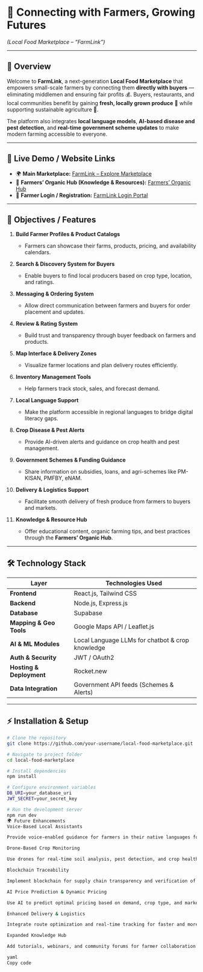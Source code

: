 # 🌱 Connecting with Farmers, Growing Futures  
*(Local Food Marketplace – “FarmLink”)*

---

## 🌟 Overview
Welcome to **FarmLink**, a next-generation **Local Food Marketplace** that empowers small-scale farmers by connecting them **directly with buyers** — eliminating middlemen and ensuring fair profits 💰. Buyers, restaurants, and local communities benefit by gaining **fresh, locally grown produce** 🥦 while supporting sustainable agriculture 🌾.  

The platform also integrates **local language models**, **AI-based disease and pest detection**, and **real-time government scheme updates** to make modern farming accessible to everyone.  

---

## 🔗 Live Demo / Website Links
- 🌍 **Main Marketplace:** [FarmLink – Explore Marketplace](https://farmlink-pljrr29.public.builtwithrocket.new)  
- 🌿 **Farmers’ Organic Hub (Knowledge & Resources):** [Farmers’ Organic Hub](https://farmers-organic-hub-s7sno48.public.builtwithrocket.new)  
- 🔐 **Farmer Login / Registration:** [FarmLink Login Portal](https://farmerlink-fz48r10.public.builtwithrocket.new)  

---

## 🎯 Objectives / Features

1. **Build Farmer Profiles & Product Catalogs**  
   - Farmers can showcase their farms, products, pricing, and availability calendars.  

2. **Search & Discovery System for Buyers**  
   - Enable buyers to find local producers based on crop type, location, and ratings.  

3. **Messaging & Ordering System**  
   - Allow direct communication between farmers and buyers for order placement and updates.  

4. **Review & Rating System**  
   - Build trust and transparency through buyer feedback on farmers and products.  

5. **Map Interface & Delivery Zones**  
   - Visualize farmer locations and plan delivery routes efficiently.  

6. **Inventory Management Tools**  
   - Help farmers track stock, sales, and forecast demand.  

7. **Local Language Support**  
   - Make the platform accessible in regional languages to bridge digital literacy gaps.  

8. **Crop Disease & Pest Alerts**  
   - Provide AI-driven alerts and guidance on crop health and pest management.  

9. **Government Schemes & Funding Guidance**  
   - Share information on subsidies, loans, and agri-schemes like PM-KISAN, PMFBY, eNAM.  

10. **Delivery & Logistics Support**  
    - Facilitate smooth delivery of fresh produce from farmers to buyers and markets.  

11. **Knowledge & Resource Hub**  
    - Offer educational content, organic farming tips, and best practices through the **Farmers’ Organic Hub**.  

---

## 🛠️ Technology Stack
| Layer | Technologies Used |
|-------|------------------|
| **Frontend** | React.js, Tailwind CSS |
| **Backend** | Node.js, Express.js |
| **Database** | Supabase |
| **Mapping & Geo Tools** | Google Maps API / Leaflet.js |
| **AI & ML Modules** | Local Language LLMs for chatbot & crop knowledge |
| **Auth & Security** | JWT / OAuth2 |
| **Hosting & Deployment** | Rocket.new |
| **Data Integration** | Government API feeds (Schemes & Alerts) |

---

## ⚡ Installation & Setup
```bash
# Clone the repository
git clone https://github.com/your-username/local-food-marketplace.git

# Navigate to project folder
cd local-food-marketplace

# Install dependencies
npm install

# Configure environment variables
DB_URI=your_database_uri
JWT_SECRET=your_secret_key

# Run the development server
npm run dev
🌍 Future Enhancements
Voice-Based Local Assistants

Provide voice-enabled guidance for farmers in their native languages for easier access.

Drone-Based Crop Monitoring

Use drones for real-time soil analysis, pest detection, and crop health monitoring.

Blockchain Traceability

Implement blockchain for supply chain transparency and verification of organic produce.

AI Price Prediction & Dynamic Pricing

Use AI to predict optimal pricing based on demand, crop type, and market trends.

Enhanced Delivery & Logistics

Integrate route optimization and real-time tracking for faster and more efficient deliveries.

Expanded Knowledge Hub

Add tutorials, webinars, and community forums for farmer collaboration and learning.

yaml
Copy code
